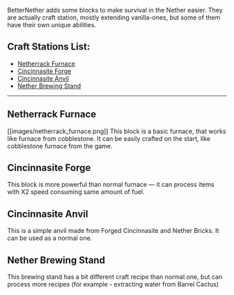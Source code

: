 BetterNether adds some blocks to make survival in the Nether easier. They are actually craft station, mostly extending vanilla-ones, but some of them have their own unique abilities.

## Craft Stations List:
- [Netherrack Furnace](#netherrack-furnace)
- [Cincinnasite Forge](#cincinnasite-forge)
- [Cincinnasite Anvil](#cincinnasite-anvil)
- [Nether Brewing Stand](#nether-brewing-stand)

***

## Netherrack Furnace
[[images/netherrack_furnace.png]]
This block is a basic furnace, that works like furnace from cobblestone. It can be easily crafted on the start, like cobblestone furnace from the game.


## Cincinnasite Forge
This block is more powerful than normal furnace — it can process items with X2 speed consuming same amount of fuel.


## Cincinnasite Anvil
This is a simple anvil made from Forged Cincinnasite and Nether Bricks. It can be used as a normal one.


## Nether Brewing Stand
This brewing stand has a bit different craft recipe than normal one, but can process more recipes (for example - extracting water from Barrel Cactus)